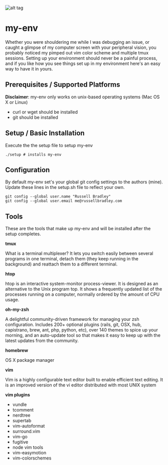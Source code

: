 ![alt tag](https://s3.amazonaws.com/asset.hosting/env.png)


my-env
======

Whether you were shouldering me while I was debugging an issue, or caught a glimpse of my computer screen with your peripheral vision, you probably noticed my pimped out vim color scheme and multiple tmux sessions. Setting up your environment should never be a painful process, and if you like how you see things set up in my environment here's an easy way to have it in yours. 


Prerequisites / Supported Platforms
-----

**Disclaimer**: my-env only works on unix-based operating systems (Mac OS X or Linux)
- curl or wget should be installed
- git should be installed


Setup / Basic Installation 
-----

Execute the the setup file to setup my-env

    ./setup # installs my-env
    
Configuration
-----

By default my-env set's your global git config settings to the authors (mine). Update these lines in the setup.sh file to reflect your own. 

    git config --global user.name "Russell Bradley"
    git config --global user.email me@russellbradley.com


Tools
-----

These are the tools that make up my-env and will be installed after the setup completes.

**tmux** 

What is a terminal multiplexer? It lets you switch easily between several programs in one terminal, detach them (they keep running in the background) and reattach them to a different terminal. 

**htop**

htop is an interactive system-monitor process-viewer. It is designed as an alternative to the Unix program top. It shows a frequently updated list of the processes running on a computer, normally ordered by the amount of CPU usage.

**oh-my-zsh**

A delightful community-driven framework for managing your zsh configuration. Includes 200+ optional plugins (rails, git, OSX, hub, capistrano, brew, ant, php, python, etc), over 140 themes to spice up your morning, and an auto-update tool so that makes it easy to keep up with the latest updates from the community. 

**homebrew**

OS X package manager 

**vim**

Vim is a highly configurable text editor built to enable efficient text editing. It is an improved version of the vi editor distributed with most UNIX system

**vim plugins**

- vundle
- tcomment
- nerdtree
- supertab
- vim-autoformat
- surround.vim
- vim-go
- fugitive
- node vim tools
- vim-easymotion
- vim-colorschemes

